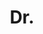 ---
name: Puneet Kumar Dokania
title: Dr.
email: puneetkdokania@gmail.com
website: http://puneetkdokania.github.io/
note: NULL
category: Senior Researcher
photo: 
---